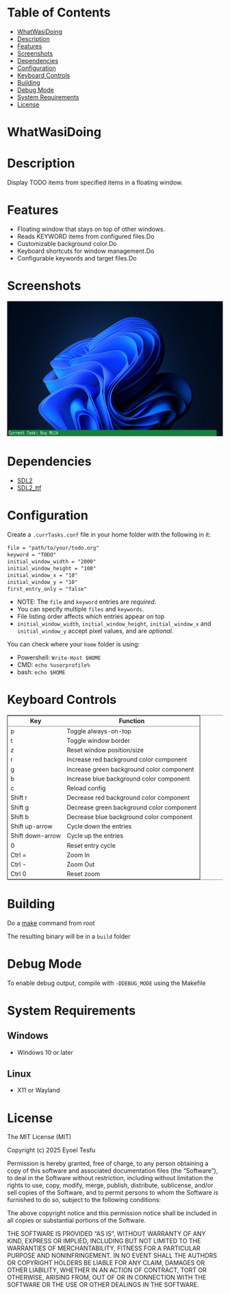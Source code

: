 
# Table of Contents

-   [WhatWasiDoing](#whatwasidoing)
-   [Description](#description)
-   [Features](#features)
-   [Screenshots](#screenshots)
-   [Dependencies](#dependencies)
-   [Configuration](#configuration)
-   [Keyboard Controls](#keyboard_controls)
-   [Building](#building)
-   [Debug Mode](#debug_mode)
-   [System Requirements](#system_requirements)
-   [License](#license)



<a id="whatwasidoing"></a>

# WhatWasiDoing


<a id="description"></a>

# Description

Display TODO items from specified items in a floating window.


<a id="features"></a>

# Features

-   Floating window that stays on top of other windows.
-   Reads KEYWORD items from configured files.Do
-   Customizable background color.Do
-   Keyboard shortcuts for window management.Do
-   Configurable keywords and target files.Do


<a id="screenshots"></a>

# Screenshots

![img](./images/screenshot_20250414_165314.png)


<a id="dependencies"></a>

# Dependencies

-   [SDL2](https://github.com/libsdl-org/SDL/releases)
-   [SDL2\_ttf](https://github.com/libsdl-org/SDL_ttf/releases)


<a id="configuration"></a>

# Configuration

Create a `.currTasks.conf` file in your home folder with the following in it:

    file = "path/to/your/todo.org"
    keyword = "TODO"
    initial_window_width = "2000"
    initial_window_height = "100"
    initial_window_x = "10"
    initial_window_y = "10"
    first_entry_only = "false"

-   NOTE: The `file` and `keyword` entries are *required*.
-   You can specify multiple `files` and `keywords`.
-   File listing order affects which entries appear on top
-   `initial_window_width`, `initial_window_height`, `initial_window_x` and `initial_window_y` accept pixel values, and are *optional*.

You can check where your `home` folder is using:

-   Powershell: `Write-Host $HOME`
-   CMD: `echo %userprofile%`
-   bash: `echo $HOME`


<a id="keyboard_controls"></a>

# Keyboard Controls

<table border="2" cellspacing="0" cellpadding="6" rules="groups" frame="hsides">


<colgroup>
<col  class="org-left" />

<col  class="org-left" />
</colgroup>
<thead>
<tr>
<th scope="col" class="org-left">Key</th>
<th scope="col" class="org-left">Function</th>
</tr>
</thead>
<tbody>
<tr>
<td class="org-left">p</td>
<td class="org-left">Toggle always-on-top</td>
</tr>

<tr>
<td class="org-left">t</td>
<td class="org-left">Toggle window border</td>
</tr>

<tr>
<td class="org-left">z</td>
<td class="org-left">Reset window position/size</td>
</tr>

<tr>
<td class="org-left">r</td>
<td class="org-left">Increase red background color component</td>
</tr>

<tr>
<td class="org-left">g</td>
<td class="org-left">Increase green background color component</td>
</tr>

<tr>
<td class="org-left">b</td>
<td class="org-left">Increase blue background color component</td>
</tr>

<tr>
<td class="org-left">c</td>
<td class="org-left">Reload config</td>
</tr>

<tr>
<td class="org-left">Shift r</td>
<td class="org-left">Decrease red background color component</td>
</tr>

<tr>
<td class="org-left">Shift g</td>
<td class="org-left">Decrease green background color component</td>
</tr>

<tr>
<td class="org-left">Shift b</td>
<td class="org-left">Decrease blue background color component</td>
</tr>

<tr>
<td class="org-left">Shift up-arrow</td>
<td class="org-left">Cycle down the entries</td>
</tr>

<tr>
<td class="org-left">Shift down-arrow</td>
<td class="org-left">Cycle up the entries</td>
</tr>

<tr>
<td class="org-left">0</td>
<td class="org-left">Reset entry cycle</td>
</tr>

<tr>
<td class="org-left">Ctrl  =</td>
<td class="org-left">Zoom In</td>
</tr>

<tr>
<td class="org-left">Ctrl  -</td>
<td class="org-left">Zoom Out</td>
</tr>

<tr>
<td class="org-left">Ctrl  0</td>
<td class="org-left">Reset zoom</td>
</tr>
</tbody>
</table>


<a id="building"></a>

# Building

Do a [make](https://mirror.team-cymru.com/gnu/make) command from root

The resulting binary will be in a `build` folder


<a id="debug_mode"></a>

# Debug Mode

To enable debug output, compile with `-DDEBUG_MODE` using the Makefile


<a id="system_requirements"></a>

# System Requirements


## Windows

-   Windows 10 or later


## Linux

-   X11 or Wayland


<a id="license"></a>

# License

The MIT License (MIT)

Copyright (c) 2025 Eyoel Tesfu

Permission is hereby granted, free of charge, to any person obtaining
a copy of this software and associated documentation files (the
&ldquo;Software&rdquo;), to deal in the Software without restriction, including
without limitation the rights to use, copy, modify, merge, publish,
distribute, sublicense, and/or sell copies of the Software, and to
permit persons to whom the Software is furnished to do so, subject to
the following conditions:

The above copyright notice and this permission notice shall be
included in all copies or substantial portions of the Software.

THE SOFTWARE IS PROVIDED &ldquo;AS IS&rdquo;, WITHOUT WARRANTY OF ANY KIND,
EXPRESS OR IMPLIED, INCLUDING BUT NOT LIMITED TO THE WARRANTIES OF
MERCHANTABILITY, FITNESS FOR A PARTICULAR PURPOSE AND NONINFRINGEMENT.
IN NO EVENT SHALL THE AUTHORS OR COPYRIGHT HOLDERS BE LIABLE FOR ANY
CLAIM, DAMAGES OR OTHER LIABILITY, WHETHER IN AN ACTION OF CONTRACT,
TORT OR OTHERWISE, ARISING FROM, OUT OF OR IN CONNECTION WITH THE
SOFTWARE OR THE USE OR OTHER DEALINGS IN THE SOFTWARE.


